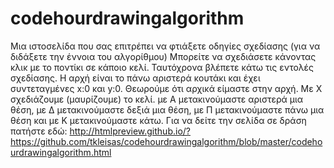 # codehourdrawingalgorithm
Μια ιστοσελίδα που σας επιτρέπει να φτιάξετε οδηγίες σχεδίασης (για να διδάξετε την έννοια του αλγορίθμου)
Μπορείτε να σχεδιάσετε κάνοντας κλικ με το ποντίκι σε κάποιο κελί. Ταυτόχρονα βλέπετε κάτω τις εντολές σχεδίασης. Η αρχή είναι το πάνω αριστερά κουτάκι και έχει συντεταγμένες x:0 και y:0.
Θεωρούμε ότι αρχικά είμαστε στην αρχή.
Με Χ σχεδιάζουμε (μαυρίζουμε) το κελί. με Α μετακινούμαστε αριστερά μια θέση, με Δ μετακινούμαστε δεξιά μια θέση, με Π μετακινούμαστε πάνω μια θέση και με Κ μετακινούμαστε κάτω.
Για να δείτε την σελίδα σε δράση πατήστε εδώ:
http://htmlpreview.github.io/?https://github.com/tkleisas/codehourdrawingalgorithm/blob/master/codehourdrawingalgorithm.html
